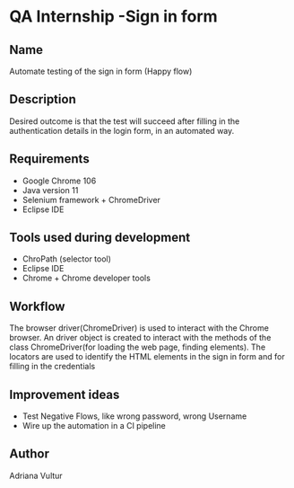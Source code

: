 # QA Internship -Sign in form

## Name
Automate testing of the sign in form (Happy flow)

## Description
Desired outcome is that the test will succeed after filling in the authentication details in the login form, in an automated way.


## Requirements
* Google Chrome 106
* Java version 11
* Selenium framework + ChromeDriver
* Eclipse IDE


## Tools used during development
* ChroPath (selector tool)
* Eclipse IDE
* Chrome + Chrome developer tools


## Workflow
The browser driver(ChromeDriver) is used to interact with the Chrome browser. 
An driver object is created to interact with the methods of the class ChromeDriver(for loading the web page, finding elements).
The locators are used to identify the  HTML elements in the sign in form and for filling in the credentials 


## Improvement ideas
* Test Negative Flows, like wrong password, wrong Username
* Wire up the automation in a CI pipeline

## Author
 Adriana Vultur

